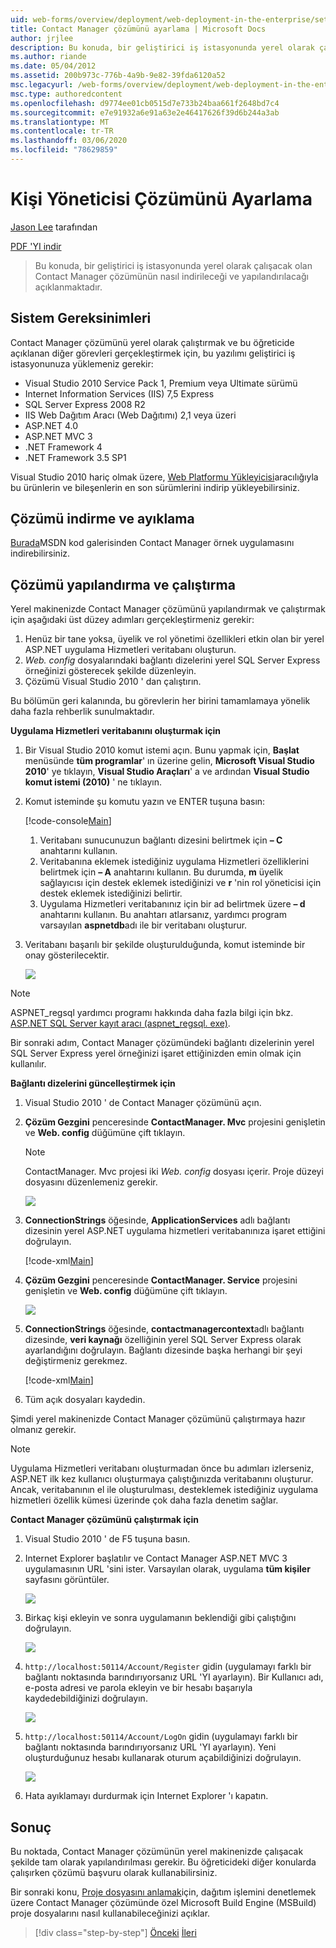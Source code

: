 ```yaml
---
uid: web-forms/overview/deployment/web-deployment-in-the-enterprise/setting-up-the-contact-manager-solution
title: Contact Manager çözümünü ayarlama | Microsoft Docs
author: jrjlee
description: Bu konuda, bir geliştirici iş istasyonunda yerel olarak çalışacak olan Contact Manager çözümünün nasıl indirileceği ve yapılandırılacağı açıklanmaktadır.
ms.author: riande
ms.date: 05/04/2012
ms.assetid: 200b973c-776b-4a9b-9e82-39fda6120a52
msc.legacyurl: /web-forms/overview/deployment/web-deployment-in-the-enterprise/setting-up-the-contact-manager-solution
msc.type: authoredcontent
ms.openlocfilehash: d9774ee01cb0515d7e733b24baa661f2648bd7c4
ms.sourcegitcommit: e7e91932a6e91a63e2e46417626f39d6b244a3ab
ms.translationtype: MT
ms.contentlocale: tr-TR
ms.lasthandoff: 03/06/2020
ms.locfileid: "78629859"
---
```

# <a name="setting-up-the-contact-manager-solution"></a>Kişi Yöneticisi Çözümünü Ayarlama

[Jason Lee](https://github.com/jrjlee) tarafından

[PDF 'YI indir](https://msdnshared.blob.core.windows.net/media/MSDNBlogsFS/prod.evol.blogs.msdn.com/CommunityServer.Blogs.Components.WeblogFiles/00/00/00/63/56/8130.DeployingWebAppsInEnterpriseScenarios.pdf)

> Bu konuda, bir geliştirici iş istasyonunda yerel olarak çalışacak olan Contact Manager çözümünün nasıl indirileceği ve yapılandırılacağı açıklanmaktadır.

## <a name="system-requirements"></a>Sistem Gereksinimleri

Contact Manager çözümünü yerel olarak çalıştırmak ve bu öğreticide açıklanan diğer görevleri gerçekleştirmek için, bu yazılımı geliştirici iş istasyonunuza yüklemeniz gerekir:

- Visual Studio 2010 Service Pack 1, Premium veya Ultimate sürümü
- Internet Information Services (IIS) 7,5 Express
- SQL Server Express 2008 R2
- IIS Web Dağıtım Aracı (Web Dağıtımı) 2,1 veya üzeri
- ASP.NET 4.0
- ASP.NET MVC 3
- .NET Framework 4
- .NET Framework 3.5 SP1

Visual Studio 2010 hariç olmak üzere, [Web Platformu Yükleyicisi](https://go.microsoft.com/?linkid=9805118)aracılığıyla bu ürünlerin ve bileşenlerin en son sürümlerini indirip yükleyebilirsiniz.

## <a name="download-and-extract-the-solution"></a>Çözümü indirme ve ayıklama

[Burada](https://code.msdn.microsoft.com/Deploying-Web-Applications-9d9093c0)MSDN kod galerisinden Contact Manager örnek uygulamasını indirebilirsiniz.

## <a name="configure-and-run-the-solution"></a>Çözümü yapılandırma ve çalıştırma

Yerel makinenizde Contact Manager çözümünü yapılandırmak ve çalıştırmak için aşağıdaki üst düzey adımları gerçekleştirmeniz gerekir:

1. Henüz bir tane yoksa, üyelik ve rol yönetimi özellikleri etkin olan bir yerel ASP.NET uygulama Hizmetleri veritabanı oluşturun.
2. *Web. config* dosyalarındaki bağlantı dizelerini yerel SQL Server Express örneğinizi gösterecek şekilde düzenleyin.
3. Çözümü Visual Studio 2010 ' dan çalıştırın.

Bu bölümün geri kalanında, bu görevlerin her birini tamamlamaya yönelik daha fazla rehberlik sunulmaktadır.

**Uygulama Hizmetleri veritabanını oluşturmak için**

1. Bir Visual Studio 2010 komut istemi açın. Bunu yapmak için, **Başlat** menüsünde **tüm programlar**' ın üzerine gelin, **Microsoft Visual Studio 2010**' ye tıklayın, **Visual Studio Araçları**' a ve ardından **Visual Studio komut istemi (2010)** ' ne tıklayın.
2. Komut isteminde şu komutu yazın ve ENTER tuşuna basın:

    [!code-console[Main](setting-up-the-contact-manager-solution/samples/sample1.cmd)]

    1. Veritabanı sunucunuzun bağlantı dizesini belirtmek için **– C** anahtarını kullanın.
    2. Veritabanına eklemek istediğiniz uygulama Hizmetleri özelliklerini belirtmek için **– A** anahtarını kullanın. Bu durumda, **m** üyelik sağlayıcısı için destek eklemek istediğinizi ve **r** 'nin rol yöneticisi için destek eklemek istediğinizi belirtir.
    3. Uygulama Hizmetleri veritabanınız için bir ad belirtmek üzere **– d** anahtarını kullanın. Bu anahtarı atlarsanız, yardımcı program varsayılan **aspnetdb**adı ile bir veritabanı oluşturur.
3. Veritabanı başarılı bir şekilde oluşturulduğunda, komut isteminde bir onay gösterilecektir.

    ![](setting-up-the-contact-manager-solution/_static/image1.png)

> [!NOTE]
> ASPNET\_regsql yardımcı programı hakkında daha fazla bilgi için bkz. [ASP.NET SQL Server kayıt aracı (aspnet\_regsql. exe)](https://msdn.microsoft.com/library/ms229862(v=vs.100).aspx).

Bir sonraki adım, Contact Manager çözümündeki bağlantı dizelerinin yerel SQL Server Express yerel örneğinizi işaret ettiğinizden emin olmak için kullanılır.

**Bağlantı dizelerini güncelleştirmek için**

1. Visual Studio 2010 ' de Contact Manager çözümünü açın.
2. **Çözüm Gezgini** penceresinde **ContactManager. Mvc** projesini genişletin ve **Web. config** düğümüne çift tıklayın.

    > [!NOTE]
    > ContactManager. Mvc projesi iki *Web. config* dosyası içerir. Proje düzeyi dosyasını düzenlemeniz gerekir.

    ![](setting-up-the-contact-manager-solution/_static/image2.png)
3. **ConnectionStrings** öğesinde, **ApplicationServices** adlı bağlantı dizesinin yerel ASP.NET uygulama hizmetleri veritabanınıza işaret ettiğini doğrulayın.

    [!code-xml[Main](setting-up-the-contact-manager-solution/samples/sample2.xml)]
4. **Çözüm Gezgini** penceresinde **ContactManager. Service** projesini genişletin ve **Web. config** düğümüne çift tıklayın.

    ![](setting-up-the-contact-manager-solution/_static/image3.png)
5. **ConnectionStrings** öğesinde, **contactmanagercontext**adlı bağlantı dizesinde, **veri kaynağı** özelliğinin yerel SQL Server Express olarak ayarlandığını doğrulayın. Bağlantı dizesinde başka herhangi bir şeyi değiştirmeniz gerekmez.

    [!code-xml[Main](setting-up-the-contact-manager-solution/samples/sample3.xml)]
6. Tüm açık dosyaları kaydedin.

Şimdi yerel makinenizde Contact Manager çözümünü çalıştırmaya hazır olmanız gerekir.

> [!NOTE]
> Uygulama Hizmetleri veritabanı oluşturmadan önce bu adımları izlerseniz, ASP.NET ilk kez kullanıcı oluşturmaya çalıştığınızda veritabanını oluşturur. Ancak, veritabanının el ile oluşturulması, desteklemek istediğiniz uygulama hizmetleri özellik kümesi üzerinde çok daha fazla denetim sağlar.

**Contact Manager çözümünü çalıştırmak için**

1. Visual Studio 2010 ' de F5 tuşuna basın.
2. Internet Explorer başlatılır ve Contact Manager ASP.NET MVC 3 uygulamasının URL 'sini ister. Varsayılan olarak, uygulama **tüm kişiler** sayfasını görüntüler.

    ![](setting-up-the-contact-manager-solution/_static/image4.png)
3. Birkaç kişi ekleyin ve sonra uygulamanın beklendiği gibi çalıştığını doğrulayın.

    ![](setting-up-the-contact-manager-solution/_static/image5.png)
4. `http://localhost:50114/Account/Register` gidin (uygulamayı farklı bir bağlantı noktasında barındırıyorsanız URL 'YI ayarlayın). Bir Kullanıcı adı, e-posta adresi ve parola ekleyin ve bir hesabı başarıyla kaydedebildiğinizi doğrulayın.

    ![](setting-up-the-contact-manager-solution/_static/image6.png)
5. `http://localhost:50114/Account/LogOn` gidin (uygulamayı farklı bir bağlantı noktasında barındırıyorsanız URL 'YI ayarlayın). Yeni oluşturduğunuz hesabı kullanarak oturum açabildiğinizi doğrulayın.

    ![](setting-up-the-contact-manager-solution/_static/image7.png)
6. Hata ayıklamayı durdurmak için Internet Explorer 'ı kapatın.

## <a name="conclusion"></a>Sonuç

Bu noktada, Contact Manager çözümünün yerel makinenizde çalışacak şekilde tam olarak yapılandırılması gerekir. Bu öğreticideki diğer konularda çalışırken çözümü başvuru olarak kullanabilirsiniz.

Bir sonraki konu, [Proje dosyasını anlamak](understanding-the-project-file.md)için, dağıtım işlemini denetlemek üzere Contact Manager çözümünde özel Microsoft Build Engine (MSBuild) proje dosyalarını nasıl kullanabileceğinizi açıklar.

> [!div class="step-by-step"]
> [Önceki](the-contact-manager-solution.md)
> [İleri](understanding-the-project-file.md)
